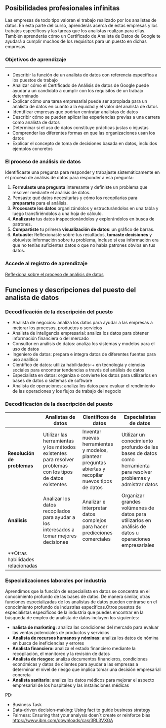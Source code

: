 ## Posibilidades profesionales infinitas
Las empresas de todo tipo valoran el trabajo realizado por los analistas de datos. En esta parte del curso, aprenderás acerca de estas empresas y los trabajos específicos y las tareas que los analistas realizan para ellas. También aprenderás cómo un Certificado de Analista de Datos de Google te ayudará a cumplir muchos de los requisitos para un puesto en dichas empresas.
### Objetivos de aprendizaje
---
* Describir la función de un analista de datos con referencia específica a los puestos de trabajo
* Analizar cómo el Certificado de Análisis de datos de Google puede ayudar a un candidato a cumplir con los requisitos de un trabajo determinado
* Explicar cómo una tarea empresarial puede ser apropiada para un analista de datos en cuanto a la equidad y el valor del analista de datos
* Identificar empresas que podrían contratar analistas de datos
* Describir cómo se pueden aplicar las experiencias previas a una carrera como analista de datos
* Determinar si el uso de datos constituye prácticas justas o injustas
* Comprender las diferentes formas en que las organizaciones usan los datos
* Explicar el concepto de toma de decisiones basada en datos, incluidos ejemplos concretos

### El proceso de análisis de datos
Identificaste una pregunta para responder y trabajaste sistemáticamente en el proceso de análisis de datos para responder a esa pregunta:

1. **Formulaste una pregunta** interesante y definiste un problema que resolver mediante el análisis de datos. 
2. Pensaste qué datos necesitarías y cómo los recopilarías para **prepararte** para el análisis.
3. **Procesaste los datos** organizándolos y estructurándolos en una tabla y luego transfiriéndolos a una hoja de cálculo. 
4. **Analizaste** tus datos inspeccionándolos y explorándolos en busca de patrones.
5. **Compartiste** tu primera **visualización de datos**: un gráfico de barras.
6. **Actuaste:** Reflexionaste sobre tus resultados, **tomaste decisiones** y obtuviste información sobre tu problema, incluso si esa información era que no tenías suficientes datos o que no había patrones obvios en tus datos.

### Accede al registro de aprendizaje
[Reflexiona sobre el proceso de análisis de datos](https://docs.google.com/document/d/1MCgIOQk2eW77ZBpJ6ygRcrkdJ1aLuQd3IrkqsMpys5c/template/preview)


## Funciones y descripciones del puesto del analista de datos
### Decodificación de la descripción del puesto
- Analista de negocios: analiza los datos para ayudar a las empresas a mejorar los procesos, productos o servicios
- Analista de inteligencia empresarial: analiza los datos para obtener información financiera o del mercado
- Consultor en análisis de datos: analiza los sistemas y modelos para el uso de datos
- Ingeniero de datos: prepara e integra datos de diferentes fuentes para uso analítico
- Científico de datos: utiliza habilidades-+ en tecnología y ciencias sociales para encontrar tendencias a través del análisis de datos
- Especialista en datos: organiza o convierte los datos para utilizarlos en bases de datos o sistemas de software
- Analista de operaciones: analiza los datos para evaluar el rendimiento de las operaciones y los flujos de trabajo del negocio

### Decodificación de la descripción del puesto

| | **Analistas de datos** | **Científicos de datos** | **Especialistas de datos**
| --- | --- | --- | --- |
| **Resolución de problemas** |  Utilizar las herramientas y los métodos existentes para resolver problemas con los tipos de datos existentes | Inventar nuevas herramientas y modelos, plantear preguntas abiertas y recopilar nuevos tipos de datos | Utilizar un conocimiento profundo de las bases de datos como herramienta para resolver problemas y admistrar datos | 
| **Análisis** | Analizar los datos recopilados para ayudar a los interesados a tomar mejores decisiones | Analizar e interpretar datos complejos para hacer predicciones comerciales | Organizar grandes volúmenes de datos para utilizarlos en análisis de datos u operaciones empresariales |
| **Otras habilidades relacionadas |

### Especializaciones laborales por industria 
Aprendimos que la función de especialista en datos se concentra en el conocimiento profundo de las bases de datos. De manera similar, otras funciones especializadas de los analistas de datos pueden centrarse en el conocimiento profundo de industrias específicas.Otros puestos de especialistas específicos de la industria que puedes encontrar en la búsqueda de empleo de analista de datos incluyen los siguientes:
- **nalista de marketing:** analiza las condiciones del mercado para evaluar las ventas potenciales de productos y servicios 
- **Analista de recursos humanos y nóminas:** analiza los datos de nómina en busca de ineficiencias y errores
- **Analista financiero:** analiza el estado financiero mediante la recopilación, el monitoreo y la revisión de datos
- **Analista de riesgos:** analiza documentos financieros, condiciones económicas y datos de clientes para ayudar a las empresas a determinar el nivel de riesgo que implica tomar una decisión empresarial concreta
- **Analista sanitario:** analiza los datos médicos para mejorar el aspecto empresarial de los hospitales y las instalaciones médicas

PD:
- Business Task
- Data-driven decision-making: Using fact to guide business strategy
- Fairness: Ensuring that your analysis doen´t create or reinforce bias
https://www.ibm.com/downloads/cas/3RL3VXGA
